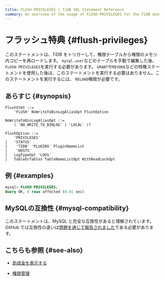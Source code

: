 ```yaml
---
title: FLUSH PRIVILEGES | TiDB SQL Statement Reference
summary: An overview of the usage of FLUSH PRIVILEGES for the TiDB database.
---
```


# フラッシュ特典 {#flush-privileges}

このステートメントは、TiDB をトリガーして、権限テーブルから権限のメモリ内コピーを再ロードします。 `mysql.user`などのテーブルを手動で編集した後、 `FLUSH PRIVILEGES`を実行する必要があります。 `GRANT`や`REVOKE`などの特権ステートメントを使用した後は、このステートメントを実行する必要はありません。このステートメントを実行するには、 `RELOAD`権限が必要です。

## あらすじ {#synopsis}

```ebnf+diagram
FlushStmt ::=
    'FLUSH' NoWriteToBinLogAliasOpt FlushOption

NoWriteToBinLogAliasOpt ::=
    ( 'NO_WRITE_TO_BINLOG' | 'LOCAL' )?

FlushOption ::=
    'PRIVILEGES'
|   'STATUS'
|    'TIDB' 'PLUGINS' PluginNameList
|    'HOSTS'
|   LogTypeOpt 'LOGS'
|   TableOrTables TableNameListOpt WithReadLockOpt
```

## 例 {#examples}

```sql
mysql> FLUSH PRIVILEGES;
Query OK, 0 rows affected (0.01 sec)
```

## MySQLの互換性 {#mysql-compatibility}

このステートメントは、MySQL と完全な互換性があると理解されています。 GitHub では互換性の違いは[<a href="https://github.com/pingcap/tidb/issues/new/choose">問題を通じて報告されました</a>](https://github.com/pingcap/tidb/issues/new/choose)である必要があります。

## こちらも参照 {#see-also}

-   [<a href="/sql-statements/sql-statement-show-grants.md">助成金を表示する</a>](/sql-statements/sql-statement-show-grants.md)

<CustomContent platform="tidb">

-   [<a href="/privilege-management.md">権限管理</a>](/privilege-management.md)

</CustomContent>
